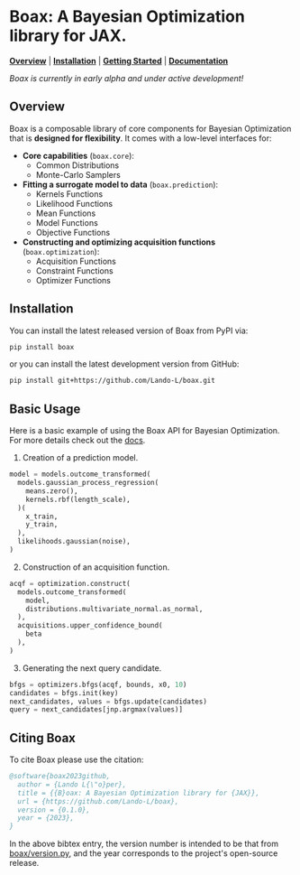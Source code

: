 # Boax: A Bayesian Optimization library for JAX.

[**Overview**](#overview)
| [**Installation**](#installation)
| [**Getting Started**](#getting-started)
| [**Documentation**](https://boax.readthedocs.io/en/latest/)

*Boax is currently in early alpha and under active development!*

## Overview

Boax is a composable library of core components for Bayesian Optimization that is **designed for flexibility**. It comes with a low-level interfaces for:

* **Core capabilities** (`boax.core`):
  * Common Distributions
  * Monte-Carlo Samplers
* **Fitting a surrogate model to data** (`boax.prediction`):
  * Kernels Functions
  * Likelihood Functions
  * Mean Functions
  * Model Functions
  * Objective Functions
* **Constructing and optimizing acquisition functions** (`boax.optimization`):
  * Acquisition Functions
  * Constraint Functions
  * Optimizer Functions

## Installation

You can install the latest released version of Boax from PyPI via:

```sh
pip install boax
```

or you can install the latest development version from GitHub:

```sh
pip install git+https://github.com/Lando-L/boax.git
```

## Basic Usage

Here is a basic example of using the Boax API for Bayesian Optimization. For more details check out the [docs](https://boax.readthedocs.io/en/latest/).

1. Creation of a prediction model.

```python
model = models.outcome_transformed(
  models.gaussian_process_regression(
    means.zero(),
    kernels.rbf(length_scale),
  )(
    x_train,
    y_train,
  ),
  likelihoods.gaussian(noise),
)
```

2. Construction of an acquisition function.

```python
acqf = optimization.construct(
  models.outcome_transformed(
    model,
    distributions.multivariate_normal.as_normal,
  ),
  acquisitions.upper_confidence_bound(
    beta
  ),
)
```

3. Generating the next query candidate.

```python
bfgs = optimizers.bfgs(acqf, bounds, x0, 10)
candidates = bfgs.init(key)
next_candidates, values = bfgs.update(candidates)
query = next_candidates[jnp.argmax(values)]
```

## Citing Boax

To cite Boax please use the citation:

```bibtex
@software{boax2023github,
  author = {Lando L{\"o}per},
  title = {{B}oax: A Bayesian Optimization library for {JAX}},
  url = {https://github.com/Lando-L/boax},
  version = {0.1.0},
  year = {2023},
}
```

In the above bibtex entry, the version number
is intended to be that from [boax/version.py](https://github.com/Lando-L/boax/blob/main/boax/version.py), and the year corresponds to the project's open-source release.
